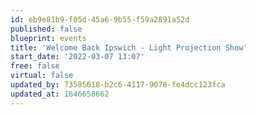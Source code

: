 ```yaml
---
id: eb9e81b9-f05d-45a6-9b55-f59a2891a52d
published: false
blueprint: events
title: 'Welcome Back Ipswich - Light Projection Show'
start_date: '2022-03-07 13:07'
free: false
virtual: false
updated_by: 73585618-b2c6-4117-9078-fe4dcc123fca
updated_at: 1646658662
---
```

